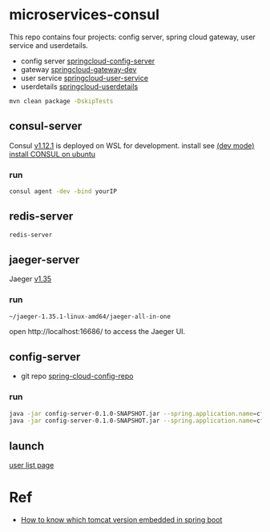# microservices-consul

This repo contains four projects: config server, spring cloud gateway, user service and userdetails.

* config server [springcloud-config-server](https://github.com/xiaobin80/microservices-consul/tree/master/springcloud-config-server)
* gateway [springcloud-gateway-dev](https://github.com/xiaobin80/microservices-consul/tree/master/springcloud-gateway-dev)
* user service [springcloud-user-service](https://github.com/xiaobin80/microservices-consul/tree/master/springcloud-user-service)
* userdetails [springcloud-userdetails](https://github.com/xiaobin80/microservices-consul/tree/master/springcloud-userdetails)

```bash
mvn clean package -DskipTests
```

## consul-server
Consul [v1.12.1](https://releases.hashicorp.com/consul/1.12.1/consul_1.12.1_linux_amd64.zip) is deployed on WSL for development.
install see [(dev mode) install CONSUL on ubuntu](https://tdtc-hrb.github.io/cnblogs/post/install-consul_ubuntu/)

### run
```bash
consul agent -dev -bind yourIP
```

## redis-server
```bash
redis-server
```

## jaeger-server
Jaeger [v1.35](https://github.com/jaegertracing/jaeger/releases/download/v1.35.1/jaeger-1.35.1-linux-amd64.tar.gz)

### run
```bash
~/jaeger-1.35.1-linux-amd64/jaeger-all-in-one
```

open http://localhost:16686/ to access the Jaeger UI.

## config-server
* git repo [spring-cloud-config-repo](https://gitee.com/xiaobin80/spring-cloud-config-repo)

### run
```bash
java -jar config-server-0.1.0-SNAPSHOT.jar --spring.application.name=cfgserver1 --server.port=8886
java -jar config-server-0.1.0-SNAPSHOT.jar --spring.application.name=cfgserver2 --server.port=8887
```

## launch

[user list page](http://localhost:8760/user/listPage)

# Ref
- [How to know which tomcat version embedded in spring boot](https://stackoverflow.com/questions/35080907/how-to-know-which-tomcat-version-embedded-in-spring-boot)
